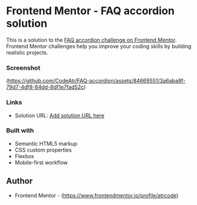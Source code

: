 # Frontend Mentor - FAQ accordion solution

This is a solution to the [FAQ accordion challenge on Frontend Mentor](https://www.frontendmentor.io/challenges/faq-accordion-wyfFdeBwBz). Frontend Mentor challenges help you improve your coding skills by building realistic projects. 

### Screenshot

(https://github.com/CodeAtr/FAQ-accordion/assets/84669551/3a6aba8f-79d7-4df8-84dd-8df1e7fad52c)


### Links

- Solution URL: [Add solution URL here](https://your-solution-url.com)

### Built with

- Semantic HTML5 markup
- CSS custom properties
- Flexbox
- Mobile-first workflow

## Author

- Frontend Mentor - (https://www.frontendmentor.io/profile/atrcode)
